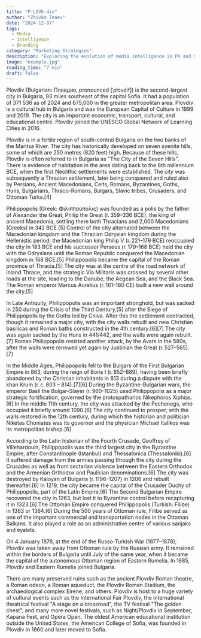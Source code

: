 ```yaml
---
title: "P-LOVE-div"
author: "Zhivko Tenev"
date: "2024-12-07"
tags: 
  - Media
  - Intelligence
  - Branding
category: "Marketing Strategies"
description: "Exploring the evolution of media intelligence in PR and marketing."
image: "example.jpg"
reading_time: "7 min"
draft: false
---
```



Plovdiv (Bulgarian: Пловдив, pronounced [ˈpɫɔvdif]) is the second-largest city in Bulgaria, 93 miles southeast of the capital Sofia. It had a population of 371 536 as of 2024 and 675,000 in the greater metropolitan area. Plovdiv is a cultural hub in Bulgaria and was the European Capital of Culture in 1999 and 2019. The city is an important economic, transport, cultural, and educational centre. Plovdiv joined the UNESCO Global Network of Learning Cities in 2016.

Plovdiv is in a fertile region of south-central Bulgaria on the two banks of the Maritsa River. The city has historically developed on seven syenite hills, some of which are 250 metres (820 feet) high. Because of these hills, Plovdiv is often referred to in Bulgaria as "The City of the Seven Hills". There is evidence of habitation in the area dating back to the 6th millennium BCE, when the first Neolithic settlements were established. The city was subsequently a Thracian settlement, later being conquered and ruled also by Persians, Ancient Macedonians, Celts, Romans, Byzantines, Goths, Huns, Bulgarians, Thraco-Romans, Bulgars, Slavic tribes, Crusaders, and Ottoman Turks.[4]

Philippopolis (Greek: Φιλιππούπολις) was founded as a polis by the father of Alexander the Great, Philip the Great (r. 359–336 BCE), the king of ancient Macedonia, settling there both Thracians and 2,000 Macedonians (Greeks) in 342 BCE.[5] Control of the city alternated between the Macedonian kingdom and the Thracian Odrysian kingdom during the Hellenistic period; the Macedonian king Philip V (r. 221–179 BCE) reoccupied the city in 183 BCE and his successor Perseus (r. 179–168 BCE) held the city with the Odrysians until the Roman Republic conquered the Macedonian kingdom in 168 BCE.[5] Philippopolis became the capital of the Roman province of Thracia.[5] The city was at the centre of the road network of inland Thrace, and the strategic Via Militaris was crossed by several other roads at the site, leading to the Danube, the Aegean Sea, and the Black Sea. The Roman emperor Marcus Aurelius (r. 161–180 CE) built a new wall around the city.[5]

In Late Antiquity, Philippopolis was an important stronghold, but was sacked in 250 during the Crisis of the Third Century,[5] after the Siege of Philippopolis by the Goths led by Cniva. After this the settlement contracted, though it remained a major city, with the city walls rebuilt and new Christian basilicas and Roman baths constructed in the 4th century.[6][7] The city was again sacked by the Huns in 441/442, and the walls were again rebuilt.[7] Roman Philippopolis resisted another attack, by the Avars in the 580s, after the walls were renewed yet again by Justinian the Great (r. 527–565).[7]

In the Middle Ages, Philippopolis fell to the Bulgars of the First Bulgarian Empire in 863, during the reign of Boris I (r. 852–889), having been briefly abandoned by the Christian inhabitants in 813 during a dispute with the khan Krum (r. c. 803 – 814).[7][6] During the Byzantine–Bulgarian wars, the emperor Basil the Bulgar-Slayer (r. 960–1025) used Philippopolis as a major strategic fortification, governed by the protospatharios Nikephoros Xiphias.[6] In the middle 11th century, the city was attacked by the Pechenegs, who occupied it briefly around 1090.[6] The city continued to prosper, with the walls restored in the 12th century, during which the historian and politician Niketas Choniates was its governor and the physician Michael Italikos was its metropolitan bishop.[6]

According to the Latin historian of the Fourth Crusade, Geoffrey of Villehardouin, Philippopolis was the third largest city in the Byzantine Empire, after Constantinople (Istanbul) and Thessalonica (Thessaloniki).[6] It suffered damage from the armies passing through the city during the Crusades as well as from sectarian violence between the Eastern Orthodox and the Armenian Orthodox and Paulician denominations.[6] The city was destroyed by Kaloyan of Bulgaria (r. 1196–1207) in 1206 and rebuilt thereafter.[6] In 1219, the city became the capital of the Crusader Duchy of Philippopolis, part of the Latin Empire.[6] The Second Bulgarian Empire recovered the city in 1263, but lost it to Byzantine control before recapturing it in 1323.[6] The Ottoman Empire conquered Philippopolis (Turkish: Filibe) in 1363 or 1364.[6] During the 500 years of Ottoman rule, Filibe served as one of the important commercial and transportation nodes in the Ottoman Balkans. It also played a role as an administrative centre of various sanjaks and eyalets.

On 4 January 1878, at the end of the Russo-Turkish War (1877–1878), Plovdiv was taken away from Ottoman rule by the Russian army. It remained within the borders of Bulgaria until July of the same year, when it became the capital of the autonomous Ottoman region of Eastern Rumelia. In 1885, Plovdiv and Eastern Rumelia joined Bulgaria.

There are many preserved ruins such as the ancient Plovdiv Roman theatre, a Roman odeon, a Roman aqueduct, the Plovdiv Roman Stadium, the archaeological complex Eirene, and others. Plovdiv is host to a huge variety of cultural events such as the International Fair Plovdiv, the international theatrical festival "A stage on a crossroad", the TV festival "The golden chest", and many more novel festivals, such as Night/Plovdiv in September, Kapana Fest, and Opera Open. The oldest American educational institution outside the United States, the American College of Sofia, was founded in Plovdiv in 1860 and later moved to Sofia.

